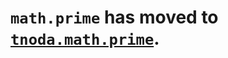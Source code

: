 `math.prime` has moved to [`tnoda.math.prime`](https://github.com/tnoda/tnoda.math.prime).
========

